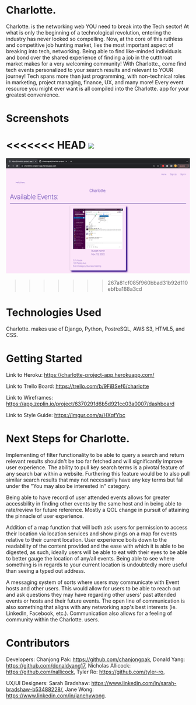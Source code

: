 # Charlotte.

Charlotte. is the networking web YOU need to break into the Tech sector! At what is only the beginning of a technological revolution, entering the industry has never looked so compelling. Now, at the core of this ruthless and competitive job hunting market, lies the most important aspect of breaking into tech, networking. Being able to find like-minded individuals and bond over the shared experience of finding a job in the cutthroat market makes for a very welcoming community! With Charlotte., come find tech events personalized to your search results and relevant to YOUR journey! Tech spans more than just programming, with non-technical roles in marketing, project managing, finance, UX, and many more! Every event resource you might ever want is all compiled into the Charlotte. app for your greatest convenience.

# Screenshots

<<<<<<< HEAD
<img src="/static/images/first.png/">
=======
<img src="main_app/static/images/first.png/">

>>>>>>> 267a81cf085f960bbad31b92d110ebfba188a3cd

# Technologies Used

Charlotte. makes use of Django, Python, PostreSQL, AWS S3, HTML5, and CSS.


# Getting Started

Link to Heroku: https://charlotte-project-app.herokuapp.com/

Link to Trello Board: https://trello.com/b/9FiBSef6/charlotte

Link to Wireframes: https://app.zeplin.io/project/6370291d6b5d921cc03a0007/dashboard

Link to Style Guide: https://imgur.com/a/HXqfYbc


# Next Steps for Charlotte.

Implementing of filter functionality to be able to query a search and return relevant results shouldn't be too far fetched and will significantly improve user experience. The ability to pull key search terms is a pivotal feature of any search bar within a website. Furthering this feature would be to also pull similar search results that may not necessarily have any key terms but fall under the "You may also be interested in" category.

Being able to have record of user attended events allows for greater accessbility in finding other events by the same host and in being able to rate/review for future reference. Mostly a QOL change in pursuit of attaining the pinnacle of user experience.

Addition of a map function that will both ask users for permission to access their location via location services and show pings on a map for events relative to their current location. User experience boils down to the readability of the content provided and the ease with which it is able to be digested, as such, ideally users will be able to eat with their eyes to be able to better gauge the location of any/all events. Being able to see where something is in regards to your current location is undoubtedly more useful than seeing a typed out address.

A messaging system of sorts where users may communicate with Event hosts and other users. This would allow for users to be able to reach out and ask questions they may have regarding other users' past attended events or hosts and their future events. The open line of communication is also something that aligns with any networking app's best interests (ie. LinkedIn, Facebook, etc.). Communication also allows for a feeling of community within the Charlotte. users.

# Contributors

Developers:
Chanjong Pak: https://github.com/chanjongpak,
Donald Yang: https://github.com/donaldyang17,
Nicholas Allicock: https://github.com/nallicock,
Tyler Ro: https://github.com/tyler-ro,

UX/UI Designers:
Sarah Bradshaw: https://www.linkedin.com/in/sarah-bradshaw-b53488228/,
Jane Wong: https://www.linkedin.com/in/janehywong.
